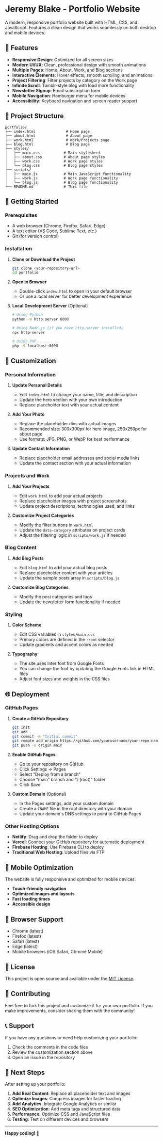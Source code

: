 # Jeremy Blake - Portfolio Website

A modern, responsive portfolio website built with HTML, CSS, and JavaScript. Features a clean design that works seamlessly on both desktop and mobile devices.

## 🌟 Features

- **Responsive Design**: Optimized for all screen sizes
- **Modern UI/UX**: Clean, professional design with smooth animations
- **Multiple Pages**: Home, About, Work, and Blog sections
- **Interactive Elements**: Hover effects, smooth scrolling, and animations
- **Project Filtering**: Filter projects by category on the Work page
- **Infinite Scroll**: Tumblr-style blog with load more functionality
- **Newsletter Signup**: Email subscription form
- **Mobile Navigation**: Hamburger menu for mobile devices
- **Accessibility**: Keyboard navigation and screen reader support

## 📁 Project Structure

```
portfolio/
├── index.html              # Home page
├── about.html              # About page
├── work.html               # Work/Projects page
├── blog.html               # Blog page
├── styles/
│   ├── main.css           # Main stylesheet
│   ├── about.css          # About page styles
│   ├── work.css           # Work page styles
│   └── blog.css           # Blog page styles
├── scripts/
│   ├── main.js            # Main JavaScript functionality
│   ├── work.js            # Work page functionality
│   └── blog.js            # Blog page functionality
└── README.md              # This file
```

## 🚀 Getting Started

### Prerequisites

- A web browser (Chrome, Firefox, Safari, Edge)
- A text editor (VS Code, Sublime Text, etc.)
- Git (for version control)

### Installation

1. **Clone or Download the Project**
   ```bash
   git clone <your-repository-url>
   cd portfolio
   ```

2. **Open in Browser**
   - Double-click `index.html` to open in your default browser
   - Or use a local server for better development experience

3. **Local Development Server** (Optional)
   ```bash
   # Using Python
   python -m http.server 8000
   
   # Using Node.js (if you have http-server installed)
   npx http-server
   
   # Using PHP
   php -S localhost:8000
   ```

## 🎨 Customization

### Personal Information

1. **Update Personal Details**
   - Edit `index.html` to change your name, title, and description
   - Update the hero section with your own introduction
   - Replace placeholder text with your actual content

2. **Add Your Photo**
   - Replace the placeholder divs with actual images
   - Recommended size: 300x300px for hero image, 250x250px for about page
   - Use formats: JPG, PNG, or WebP for best performance

3. **Update Contact Information**
   - Replace placeholder email addresses and social media links
   - Update the contact section with your actual information

### Projects and Work

1. **Add Your Projects**
   - Edit `work.html` to add your actual projects
   - Replace placeholder images with project screenshots
   - Update project descriptions, technologies used, and links

2. **Customize Project Categories**
   - Modify the filter buttons in `work.html`
   - Update the `data-category` attributes on project cards
   - Adjust the filtering logic in `scripts/work.js` if needed

### Blog Content

1. **Add Blog Posts**
   - Edit `blog.html` to add your actual blog posts
   - Replace placeholder content with your articles
   - Update the sample posts array in `scripts/blog.js`

2. **Customize Blog Categories**
   - Modify the post categories and tags
   - Update the newsletter form functionality if needed

### Styling

1. **Color Scheme**
   - Edit CSS variables in `styles/main.css`
   - Primary colors are defined in the `:root` selector
   - Update gradients and accent colors as needed

2. **Typography**
   - The site uses Inter font from Google Fonts
   - You can change the font by updating the Google Fonts link in HTML files
   - Adjust font sizes and weights in the CSS files

## 🌐 Deployment

### GitHub Pages

1. **Create a GitHub Repository**
   ```bash
   git init
   git add .
   git commit -m "Initial commit"
   git remote add origin https://github.com/yourusername/your-repo-name.git
   git push -u origin main
   ```

2. **Enable GitHub Pages**
   - Go to your repository on GitHub
   - Click Settings → Pages
   - Select "Deploy from a branch"
   - Choose "main" branch and "/ (root)" folder
   - Click Save

3. **Custom Domain** (Optional)
   - In the Pages settings, add your custom domain
   - Create a `CNAME` file in the root directory with your domain
   - Update your domain's DNS settings to point to GitHub Pages

### Other Hosting Options

- **Netlify**: Drag and drop the folder to deploy
- **Vercel**: Connect your GitHub repository for automatic deployment
- **Firebase Hosting**: Use Firebase CLI to deploy
- **Traditional Web Hosting**: Upload files via FTP

## 📱 Mobile Optimization

The website is fully responsive and optimized for mobile devices:

- **Touch-friendly navigation**
- **Optimized images and layouts**
- **Fast loading times**
- **Accessible design**

## 🔧 Browser Support

- Chrome (latest)
- Firefox (latest)
- Safari (latest)
- Edge (latest)
- Mobile browsers (iOS Safari, Chrome Mobile)

## 📝 License

This project is open source and available under the [MIT License](LICENSE).

## 🤝 Contributing

Feel free to fork this project and customize it for your own portfolio. If you make improvements, consider sharing them with the community!

## 📞 Support

If you have any questions or need help customizing your portfolio:

1. Check the comments in the code files
2. Review the customization section above
3. Open an issue in the repository

## 🎯 Next Steps

After setting up your portfolio:

1. **Add Real Content**: Replace all placeholder text and images
2. **Optimize Images**: Compress images for faster loading
3. **Add Analytics**: Integrate Google Analytics or similar
4. **SEO Optimization**: Add meta tags and structured data
5. **Performance**: Optimize CSS and JavaScript files
6. **Testing**: Test on different devices and browsers

---

**Happy coding! 🚀**
